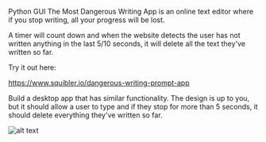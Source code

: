 Python GUI The Most Dangerous Writing App is an online text editor where if you stop writing, all your progress will be lost.

A timer will count down and when the website detects the user has not written anything in the last 5/10 seconds, it will delete all the text they've written so far.

Try it out here:

https://www.squibler.io/dangerous-writing-prompt-app

 Build a desktop app that has similar functionality. The design is up to you, but it should allow a user to type and if they stop for more than 5 seconds, it should delete everything they've written so far.
 
![alt text](https://github.com/distareza/PythonGUI_DisapperingTextWritingApp/raw/master/Screenshot20220914101647.png)

